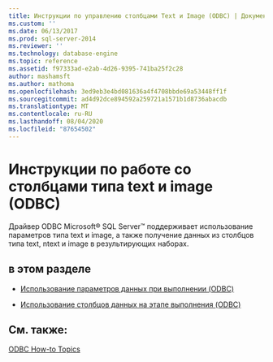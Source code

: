 ```yaml
---
title: Инструкции по управлению столбцами Text и Image (ODBC) | Документация Майкрософт
ms.custom: ''
ms.date: 06/13/2017
ms.prod: sql-server-2014
ms.reviewer: ''
ms.technology: database-engine
ms.topic: reference
ms.assetid: f97333ad-e2ab-4d26-9395-741ba25f2c28
author: mashamsft
ms.author: mathoma
ms.openlocfilehash: 3ed9eb3e4bd081636a4f4708bbde69a53448ff1f
ms.sourcegitcommit: ad4d92dce894592a259721a1571b1d8736abacdb
ms.translationtype: MT
ms.contentlocale: ru-RU
ms.lasthandoff: 08/04/2020
ms.locfileid: "87654502"
---
```

# <a name="managing-text-and-image-columns-how-to-topics-odbc"></a>Инструкции по работе со столбцами типа text и image (ODBC)
  Драйвер ODBC Microsoft® SQL Server™ поддерживает использование параметров типа text и image, а также получение данных из столбцов типа text, ntext и image в результирующих наборах.  
  
## <a name="in-this-section"></a>в этом разделе  
  
-   [Использование параметров данных при выполнении &#40;ODBC&#41;](../../relational-databases/native-client-odbc-how-to/managing-text-and-image-columns-use-data-at-execution-parameters.md)  
  
-   [Использование столбцов данных на этапе выполнения &#40;ODBC&#41;](../../relational-databases/native-client-odbc-how-to/managing-text-and-image-columns-use-data-at-execution-columns.md)  
  
## <a name="see-also"></a>См. также:  
 [ODBC How-to Topics](../../relational-databases/native-client-odbc-how-to/odbc-how-to-topics.md)  
  
  
